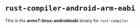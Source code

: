 # `rust-compiler-android-arm-eabi`

This is the **armv7-linux-androideabi** binary for `rust-compiler`
